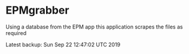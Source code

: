 # EPMgrabber
Using a database from the EPM app this application scrapes the files as required


Latest backup: Sun Sep 22 12:47:02 UTC 2019
